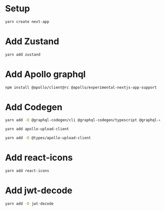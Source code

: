 # Setup

```bash
yarn create next-app
```

# Add Zustand

```bash
yarn add zustand
```

# Add Apollo graphql

```bash
npm install @apollo/client@rc @apollo/experimental-nextjs-app-support
```

# Add Codegen

```bash
yarn add -D @graphql-codegen/cli @graphql-codegen/typescript @graphql-codegen/typescript-graphql-request @graphql-codegen/typescript-operations @graphql-codegen/typescript-react-apollo
```

```bash
yarn add apollo-upload-client
```

```bash
yarn add -D @types/apollo-upload-client
```

# Add react-icons

```bash
yarn add react-icons
```

# Add jwt-decode

```bash
yarn add -D jwt-decode
```
